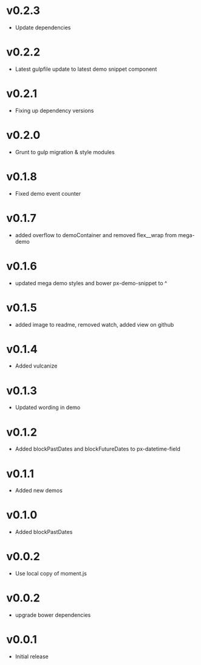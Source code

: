 v0.2.3
==================
* Update dependencies

v0.2.2
==================
* Latest gulpfile update to latest demo snippet component

v0.2.1
==================
* Fixing up dependency versions

v0.2.0
==================
* Grunt to gulp migration & style modules

v0.1.8
==================
* Fixed demo event counter

v0.1.7
==================
* added overflow to demoContainer and removed flex__wrap from mega-demo

v0.1.6
==================
* updated mega demo styles and bower px-demo-snippet to ^

v0.1.5
==================
* added image to readme, removed watch, added view on github

v0.1.4
==================
* Added vulcanize

v0.1.3
==================
* Updated wording in demo

v0.1.2
==================
* Added blockPastDates and blockFutureDates to px-datetime-field

v0.1.1
==================
* Added new demos

v0.1.0
==================
* Added blockPastDates

v0.0.2
==================
* Use local copy of moment.js

v0.0.2
==================
* upgrade bower dependencies

v0.0.1
==================
* Initial release
